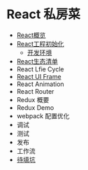 # React 私房菜

* [React概览](reactgai_lan.md)
* [React工程初始化](react_project_init.md)
  * [开发环境](kai_fa_huan_jing.md)
* [React生态清单](./React_List.md)
* React Lfie Cycle
* [React UI Frame](./reactuiframe.md)
* React Animation
* React Router
* Redux 概要
* Redux Demo
* webpack 配置优化
* 调试
* 测试
* 发布
* 工作流
* [待填坑](keng.md)

